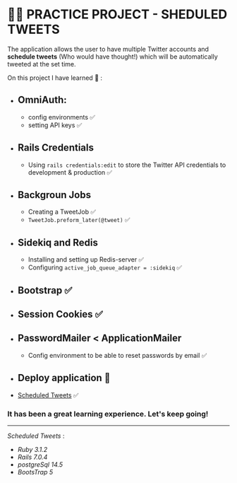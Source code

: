 # :technologist: PRACTICE PROJECT - SHEDULED TWEETS
The application allows the user to have multiple Twitter accounts and **schedule tweets** (Who would have thought!) which will be automatically tweeted at the set time.


On this project I have learned :memo: :

- ## OmniAuth: 
  * config environments ✅
  * setting API keys ✅
  
- ## Rails Credentials
  * Using `rails credentials:edit` to store the Twitter API credentials to development & production ✅
  
- ## Backgroun Jobs
  * Creating a TweetJob ✅
  * `TweetJob.preform_later(@tweet)` ✅
  
- ## Sidekiq and Redis
  * Installing and setting up Redis-server ✅
  * Configuring `active_job_queue_adapter = :sidekiq` ✅
  
- ## Bootstrap ✅

- ## Session Cookies ✅

- ## PasswordMailer < ApplicationMailer
  * Config environment to be able to reset passwords by email ✅
 
 - ## Deploy application :rocket:
  * [Scheduled Tweets](https://tweets-programados.fly.dev/) ✅
  
  
  ### It has been a great learning experience. Let's keep going!
  ------------------------------------------------------------------------------------------------------
  _Scheduled Tweets_ :
  * _Ruby 3.1.2_
  * _Rails 7.0.4_
  * _postgreSql 14.5_
  * _BootsTrap 5_
 
  
